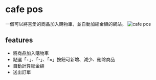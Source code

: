 # cafe pos

一個可以將喜愛的商品加入購物車，並自動加總金額的網站。
![cafe pos](./pos.png)

## features

- 將商品加入購物車
- 點選「+」、「-」、「×」按鈕可新增、減少、刪除商品
- 自動計算總金額
- 送出訂單

